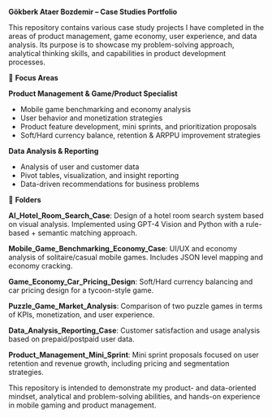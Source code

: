 **Gökberk Ataer Bozdemir – Case Studies Portfolio**

This repository contains various case study projects I have completed in the areas of product management, game economy, user experience, and data analysis.
Its purpose is to showcase my problem-solving approach, analytical thinking skills, and capabilities in product development processes.


🔹 **Focus Areas**

**Product Management & Game/Product Specialist**

* Mobile game benchmarking and economy analysis
* User behavior and monetization strategies
* Product feature development, mini sprints, and prioritization proposals
* Soft/Hard currency balance, retention & ARPPU improvement strategies

**Data Analysis & Reporting**

* Analysis of user and customer data
* Pivot tables, visualization, and insight reporting
* Data-driven recommendations for business problems

  

📂 **Folders**

**AI\_Hotel\_Room\_Search\_Case**: 
Design of a hotel room search system based on visual analysis.
Implemented using GPT-4 Vision and Python with a rule-based + semantic matching approach.

**Mobile\_Game\_Benchmarking\_Economy\_Case**: 
UI/UX and economy analysis of solitaire/casual mobile games.
Includes JSON level mapping and economy cracking.

**Game\_Economy\_Car\_Pricing\_Design**: 
Soft/Hard currency balancing and car pricing design for a tycoon-style game.

**Puzzle\_Game\_Market\_Analysis**: 
Comparison of two puzzle games in terms of KPIs, monetization, and user experience.

**Data\_Analysis\_Reporting\_Case**: 
Customer satisfaction and usage analysis based on prepaid/postpaid user data.

**Product\_Management\_Mini\_Sprint**: 
Mini sprint proposals focused on user retention and revenue growth, including pricing and segmentation strategies.

This repository is intended to demonstrate my product- and data-oriented mindset, analytical and problem-solving abilities, and hands-on experience in mobile gaming and product management.
